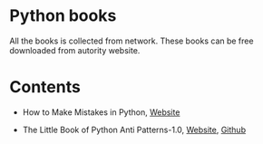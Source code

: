 # Python books

All the books is collected from network. These books can be free downloaded from autority website.


# Contents

* How to Make Mistakes in Python, [Website](http://www.oreilly.com/programming/free/how-to-make-mistakes-in-python.csp)

* The Little Book of Python Anti Patterns-1.0, [Website](http://docs.quantifiedcode.com/python-code-patterns/latex/The-Little-Book-of-Python-Anti-Patterns-1.0.pdf?utm_source=Python+Weekly+Newsletter&utm_campaign=5edf7b6423-Python_Weekly_Issue_223_December_24_2015&utm_medium=email&utm_term=0_9e26887fc5-5edf7b6423-312761541), [Github](https://github.com/quantifiedcode/python-anti-patterns)
	
	
	
	
	
	
